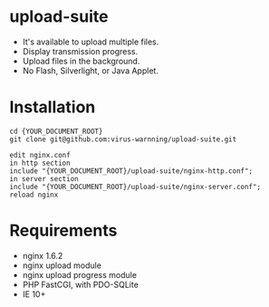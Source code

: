 upload-suite
============
* It's available to upload multiple files.
* Display transmission progress.
* Upload files in the background.
* No Flash, Silverlight, or Java Applet.

Installation
============
```
cd {YOUR_DOCUMENT_ROOT}
git clone git@github.com:virus-warnning/upload-suite.git

edit nginx.conf
in http section
include "{YOUR_DOCUMENT_ROOT}/upload-suite/nginx-http.conf";
in server section
include "{YOUR_DOCUMENT_ROOT}/upload-suite/nginx-server.conf";
reload nginx
```

Requirements
============
* nginx 1.6.2
* nginx upload module
* nginx upload progress module
* PHP FastCGI, with PDO-SQLite
* IE 10+
